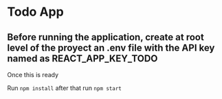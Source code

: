 # Todo App

## Before running the application, create at root level of the proyect an .env file with the API key named as REACT_APP_KEY_TODO

Once this is ready

Run `npm install` after that run `npm start`
